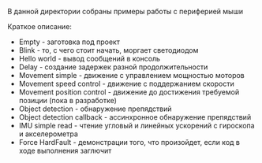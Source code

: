 В данной директории собраны примеры работы с периферией мыши

Краткое описание:
- Empty - заготовка под проект
- Blink - то, с чего стоит начать, моргает светодиодом
- Hello world - вывод сообщений в консоль
- Delay - создание задержек разной продолжительности
- Movement simple - движение с управлением мощностью моторов
- Movement speed control - движение с поддержанием скорости
- Movement position control - движение до достижения требуемой позиции (пока в разработке)
- Object detection - обнаружение препядствий
- Object detection callback - ассинхронное обнаружение препядствий
- IMU simple read - чтение угловый и линейных ускорений с гироскопа и акселерометра
- Force HardFault - демонстрации того, что произойдет, если код в ходе выполнения заглючит
